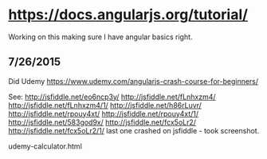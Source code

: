 # https://docs.angularjs.org/tutorial/
Working on this making sure I have angular basics right.


## 7/26/2015

Did Udemy https://www.udemy.com/angularjs-crash-course-for-beginners/

See:
http://jsfiddle.net/eo6ncp3y/
http://jsfiddle.net/fLnhxzm4/
http://jsfiddle.net/fLnhxzm4/1/
http://jsfiddle.net/h86rLuvr/
http://jsfiddle.net/rpouy4xt/
http://jsfiddle.net/rpouy4xt/1/
http://jsfiddle.net/583god9x/
http://jsfiddle.net/fcx5oLr2/
http://jsfiddle.net/fcx5oLr2/1/
last one crashed on jsfiddle - took screenshot.

udemy-calculator.html
